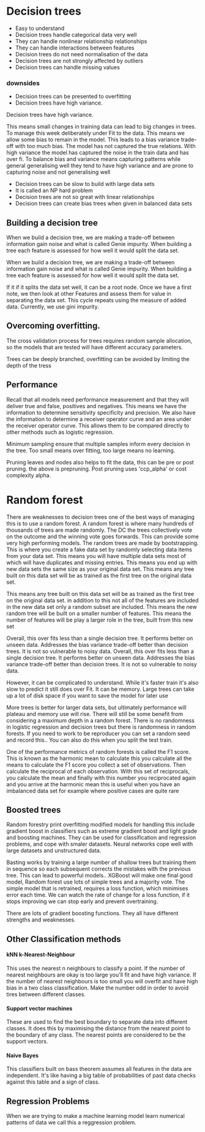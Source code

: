 # Decision trees

- Easy to understand
- Decision trees handle categorical data very well
- They can handle nonlinear relationship relationships
- They can handle interactions between features
- Decision trees do not need normalisation of the data
- Decision trees are not strongly affected by outliers
- Decision trees can handle missing values

### downsides

- Decision trees can be presented to overfitting
- Decision trees have high variance.

Decision trees have high variance.

This means small changes in training data can lead to big changes in trees. To manage this week deliberately under Fit to the data. This means we allow some bias to remain in the model. This leads to a bias variance trade-off with too much bias. The model has not captured the true relations. With high variance the model has captured the noise in the train data and has over fi.
To balance bias and variance means capturing patterns while general generalising well they tend to have high variance and are prone to capturing noise and not generalising well

- Decision trees can be slow to build with large data sets
- It is called an NP hard problem
- Decision trees are not so great with linear relationships
- Decision trees can create bias trees when given in balanced data sets

## Building a decision tree

When we build a decision tree, we are making a trade-off between information gain noise and what is called Genie impurity. When building a tree each feature is assessed for how well it would split the data set.

When we build a decision tree, we are making a trade-off between information gain noise and what is called Genie impurity. When building a tree each feature is assessed for how well it would split the data set.

If it if it splits the data set well, it can be a root node. Once we have a first note, we then look at other Features and assess them for value in separating the data set. This cycle repeats using the measure of added data. Currently, we use gini impurity.

## Overcoming overfitting.

The cross validation process for trees requires random sample allocation, so the models that are tested will have different accuracy parameters.

Trees can be deeply branched, overfitting can be avoided by limiting the depth of the tress

## Performance

Recall that all models need performance measurement and that they will deliver true and false, positives and negatives. This means we have the information to determine sensitivity specificity and precision. We also have the information to determine a receiver operator curve and an area under the receiver operator curve. This allows them to be compared directly to other methods such as logistic regression.

Minimum sampling ensure that multiple samples inform every decision in the tree. Too small means over fitting, too large means no learning.

Pruning leaves and nodes also helps to fit the data, this can be pre or post pruning. the above is prepruning. Post pruning uses 'ccp_alpha' or cost complexity alpha.

# Random forest

There are weaknesses to decision trees one of the best ways of managing this is to use a random forest. A random forest is where many hundreds of thousands of trees are made randomly. The DC the trees collectively vote on the outcome and the winning vote goes forwards. This can provide some very high performing models. The random trees are made by bootstrapping. This is where you create a fake data set by randomly selecting data items from your data set. This means you will have multiple data sets most of which will have duplicates and missing entries. This means you end up with new data sets the same size as your original data set. This means any tree built on this data set will be as trained as the first tree on the original data set.

This means any tree built on this data set will be as trained as the first tree on the original data set.
in addition to this not all of the features are included in the new data set only a random subset are included. This means the new random tree will be built on a smaller number of features. This means the number of features will be play a larger role in the tree, built from this new set

Overall, this over fits less than a single decision tree. It performs better on unseen data. Addresses the bias variance trade-off better than decision trees. It is not so vulnerable to noisy data. Overall, this over fits less than a single decision tree. It performs better on unseen data. Addresses the bias variance trade-off better than decision trees. It is not so vulnerable to noisy data.

However, it can be complicated to understand. While it's faster train it's also slow to predict it still does over Fit. It can be memory. Large trees can take up a lot of disk space if you want to save the model for later use

More trees is better for larger data sets, but ultimately performance will plateau and memory use will rise. There will still be some benefit from considering a maximum depth in a random forest. There is no randomness in logistic regression and decision trees but there is randomness in random forests. If you need to work to be reproducer you can set a random seed and record this.. You can also do this when you split the test train.

One of the performance metrics of random forests is called the F1 score. This is known as the harmonic mean to calculate this you calculate all the means to calculate the F1 score you collect a set of observations. Then calculate the reciprocal of each observation. With this set of reciprocals, you calculate the mean and finally with this number you reciprocated again and you arrive at the harmonic mean this is useful when you have an imbalanced data set for example where positive cases are quite rare

## Boosted trees

Random forestry print overfitting modified models for handling this include gradient boost in classifiers such as extreme gradient boost and light grade and boosting machines. They can be used for classification and regression problems, and cope with smaler datasets. Neural networks cope well with large datasets and unstructured data.

Basting works by training a large number of shallow trees but training them in sequence so each subsequent corrects the mistakes with the previous tree. This can lead to powerful models.. XGBoost will make one final good model, Random forest use lots of simple trees and a majority vote. The simple model that is retrained, requires a loss function, which minimises error each time. We can watch the rate of change for a loss function, if it stops improving we can stop early and prevent overtraining.

There are lots of gradient boosting functions. They all have different strengths and weaknesses.

## Other Classification methods

#### kNN k-Nearest-Neighbour

This uses the nearest n neighbours to classify a point. If the number of nearest neighbours are okay is too large you'll fit and have high variance. If the number of nearest neighbours is too small you will overfit and have high bias in a two class classification. Make the number odd in order to avoid tires between different classes.

#### Support vector machines

These are used to find the best boundary to separate data into different classes. It does this by maximising the distance from the nearest point to the boundary of any class. The nearest points are considered to be the support vectors.

#### Naive Bayes

This classifiers built on bass theorem assumes all features in the data are independent. It's like having a big table of probabilities of past data checks against this table and a sign of class.

## Regression Problems

When we are trying to make a machine learning model learn numerical patterns of data we call this a reggression problem.
